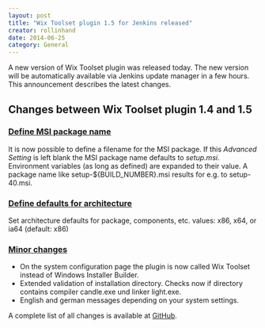 ```yaml
---
layout: post
title: "Wix Toolset plugin 1.5 for Jenkins released"
creator: rollinhand
date: 2014-06-25
category: General
---
```

A new version of Wix Toolset plugin was released today. The new version will be automatically available via Jenkins update manager in a few hours. This announcement describes the latest changes.
<!--more-->
## Changes between Wix Toolset plugin 1.4 and 1.5
### [Define MSI package name](https://github.com/jenkinsci/wix-plugin/blob/master/CHANGELOG.md#define-msi-package-name)
It is now possible to define a filename for the MSI package. If this *Advanced Setting* is left 
blank the MSI package name defaults to *setup.msi*. Environment variables (as long as defined) 
are expanded to their value. A package name like setup-${BUILD_NUMBER}.msi results for e.g. to setup-40.msi.

### [Define defaults for architecture](https://github.com/jenkinsci/wix-plugin/blob/master/CHANGELOG.md#define-defaults-for-architecture)
Set architecture defaults for package, components, etc. values: x86, x64, or ia64 (default: x86)

### [Minor changes](https://github.com/jenkinsci/wix-plugin/blob/master/CHANGELOG.md#minor-changes)
* On the system configuration page the plugin is now called Wix Toolset instead of Windows Installer Builder.
* Extended validation of installation directory. Checks now if directory contains compiler candle.exe und linker light.exe.
* English and german messages depending on your system settings.

A complete list of all changes is available at [GitHub](https://github.com/jenkinsci/wix-plugin/blob/master/CHANGELOG.md).
